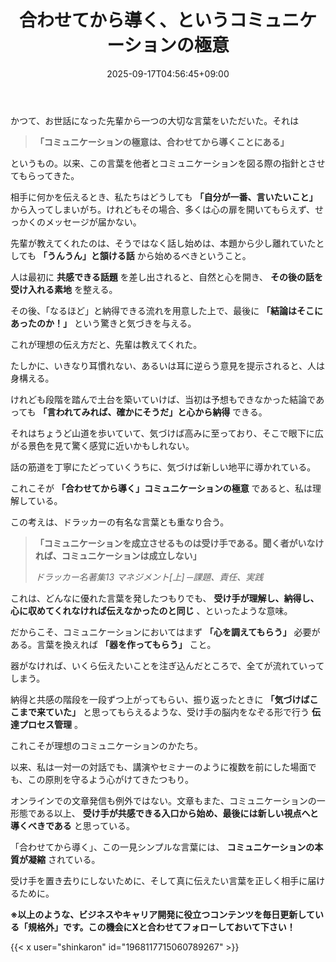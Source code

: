 ﻿---
title: "合わせてから導く、というコミュニケーションの極意"
date: 2025-09-17T04:56:45+09:00
draft: false
---

かつて、お世話になった先輩から一つの大切な言葉をいただいた。それは

> **「コミュニケーションの極意は、合わせてから導くことにある」**

というもの。以来、この言葉を他者とコミュニケーションを図る際の指針とさせてもらってきた。

相手に何かを伝えるとき、私たちはどうしても **「自分が一番、言いたいこと」** から入ってしまいがち。けれどもその場合、多くは心の扉を開いてもらえず、せっかくのメッセージが届かない。

先輩が教えてくれたのは、そうではなく話し始めは、本題から少し離れていたとしても **「うんうん」と頷ける話** から始めるべきということ。



人は最初に **共感できる話題** を差し出されると、自然と心を開き、 **その後の話を受け入れる素地** を整える。

その後、「なるほど」と納得できる流れを用意した上で、最後に **「結論はそこにあったのか！」** という驚きと気づきを与える。

これが理想の伝え方だと、先輩は教えてくれた。

たしかに、いきなり耳慣れない、あるいは耳に逆らう意見を提示されると、人は身構える。

けれども段階を踏んで土台を築いていけば、当初は予想もできなかった結論であっても **「言われてみれば、確かにそうだ」と心から納得** できる。



それはちょうど山道を歩いていて、気づけば高みに至っており、そこで眼下に広がる景色を見て驚く感覚に近いかもしれない。

話の筋道を丁寧にたどっていくうちに、気づけば新しい地平に導かれている。

これこそが **「合わせてから導く」コミュニケーションの極意** であると、私は理解している。

この考えは、ドラッカーの有名な言葉とも重なり合う。

> **「コミュニケーションを成立させるものは受け手である。聞く者がいなければ、コミュニケーションは成立しない」**
> 
> *ドラッカー名著集13 マネジメント[上] ─課題、責任、実践*

これは、どんなに優れた言葉を発したつもりでも、 **受け手が理解し、納得し、心に収めてくれなければ伝えなかったのと同じ** 、といったような意味。

だからこそ、コミュニケーションにおいてはまず **「心を調えてもらう」** 必要がある。言葉を換えれば **「器を作ってもらう」** こと。

器がなければ、いくら伝えたいことを注ぎ込んだところで、全てが流れていってしまう。



納得と共感の階段を一段ずつ上がってもらい、振り返ったときに **「気づけばここまで来ていた」** と思ってもらえるような、受け手の脳内をなぞる形で行う **伝達プロセス管理** 。

これこそが理想のコミュニケーションのかたち。

以来、私は一対一の対話でも、講演やセミナーのように複数を前にした場面でも、この原則を守るよう心がけてきたつもり。

オンラインでの文章発信も例外ではない。文章もまた、コミュニケーションの一形態である以上、 **受け手が共感できる入口から始め、最後には新しい視点へと導くべきである** と思っている。



「合わせてから導く」、この一見シンプルな言葉には、 **コミュニケーションの本質が凝縮** されている。

受け手を置き去りにしないために、そして真に伝えたい言葉を正しく相手に届けるために。



**※以上のような、ビジネスやキャリア開発に役立つコンテンツを毎日更新している「規格外」です。この機会にXと合わせてフォローしておいて下さい！**



{{< x user="shinkaron" id="1968117715060789267" >}}